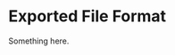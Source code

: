 [title]: # (Exported File Format)
[tags]: # (XXX)
[priority]: # (4139)
# Exported File Format
Something here.
